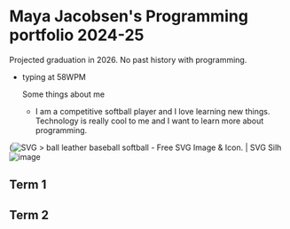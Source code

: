 # Maya Jacobsen's Programming portfolio 2024-25
Projected graduation in 2026. No past history with programming. 
- typing at 58WPM

  Some things about me
  + I am a competitive softball player and I love learning new things. Technology is really cool to me and I want to learn more about programming.

(<img src="https://encrypted-tbn0.gstatic.com/images?q=tbn:ANd9GcTl-aLsKo4kpQNZ27MGcPOIAv0c2Ud4lu1Unw:https://svgsilh.com/svg/308816.svg&amp;usqp=CAU" alt="SVG &gt; ball leather baseball softball - Free SVG Image &amp; Icon. | SVG Silh"/>![image](https://github.com/user-attachments/assets/6da27cfe-03d5-4890-8e2d-4b4b86f9e218)



## Term 1

## Term 2
